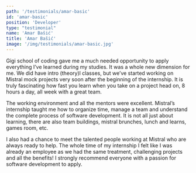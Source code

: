 ```yaml
---
path: '/testimonials/amar-basic'
id: 'amar-basic'
position: 'Developer'
type: "testimonial"
name: 'Amar Bašić'
title: 'Amar Bašić'
image: '/img/testimonials/amar-basic.jpg'
---
```


Gigi school of coding gave me a much needed opportunity to apply everything I’ve learned during my studies. It was a whole new dimension for me. We did have intro (theory)l classes, but we’ve started working on Mistral mock projects very soon after the beginning of the internship. It is truly fascinating how fast you learn when you take on a project head on, 8 hours a day, all week with a great team.

The working environment and all the mentors were excellent. Mistral’s internship taught me how to organize time, manage a team and understand the complete process of software development. It is not all just about learning, there are also team buildings, mistral brunches, lunch and learns, games room, etc.

I also had a chance to meet the talented people working at Mistral who are always ready to help. The whole time of my internship I felt like I was already an employee as we had the same treatment, challenging projects and all the benefits! I strongly recommend everyone with a passion for software development to apply.
